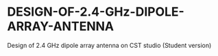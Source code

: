 # DESIGN-OF-2.4-GHz-DIPOLE-ARRAY-ANTENNA
Design of 2.4 GHz dipole array antenna on CST studio (Student version)
